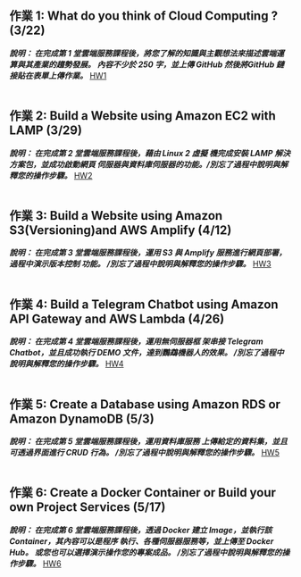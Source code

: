 ## 作業 1: What do you think of Cloud Computing ? (3/22) 

***說明：
在完成第 1 堂雲端服務課程後，將您了解的知識與主觀想法來描述雲端運算與其產業的趨勢發展。
內容不少於 250 字，並上傳 GitHub 然後將GitHub 鏈接貼在表單上傳作業。***
[HW1](https://github.com/leecyan144/Fintech/blob/main/HW1/README.md)
<br><br/>

## 作業 2: Build a Website using Amazon EC2 with LAMP (3/29)

***說明：
在完成第 2 堂雲端服務課程後，藉由 Linux 2 虛擬
機完成安裝 LAMP 解決方案包，並成功啟動網頁
伺服器與資料庫伺服器的功能。/別忘了過程中說明與解釋您的操作步驟。***
[HW2](https://github.com/leecyan144/Fintech/blob/main/HW2/README.md)
<br><br/>

## 作業 3: Build a Website using Amazon S3(Versioning)and AWS Amplify (4/12) 

***說明：
在完成第 3 堂雲端服務課程後，運用 S3 與
Amplify 服務進行網頁部署，過程中演示版本控制
功能。
/別忘了過程中說明與解釋您的操作步驟。***
[HW3](https://github.com/leecyan144/Fintech/blob/main/HW3/README.md)
<br><br/>

## 作業 4: Build a Telegram Chatbot using Amazon API Gateway and AWS Lambda (4/26)

***說明：
在完成第 4 堂雲端服務課程後，運用無伺服器框
架串接 Telegram Chatbot，並且成功執行 DEMO
文件，達到鸚鵡機器人的效果。
/別忘了過程中說明與解釋您的操作步驟。***
[HW4](https://github.com/leecyan144/Fintech/blob/main/HW4/README.md)
<br><br/>

## 作業 5: Create a Database using Amazon RDS or Amazon DynamoDB (5/3)

***說明：
在完成第 5 堂雲端服務課程後，運用資料庫服務
上傳給定的資料集，並且可透過界面進行 CRUD
行為。
/別忘了過程中說明與解釋您的操作步驟。***
[HW5](https://github.com/leecyan144/Fintech/blob/main/HW5/README.md)
<br><br/>

## 作業 6: Create a Docker Container or Build your own Project Services (5/17)

***說明：
在完成第 6 堂雲端服務課程後，透過 Docker 建立
Image，並執行該 Container，其內容可以是程序
執行、各種伺服器服務等，並上傳至 Docker Hub。
或您也可以選擇演示操作您的專案成品。
/別忘了過程中說明與解釋您的操作步驟。***
[HW6](https://github.com/leecyan144/Fintech/blob/main/HW6/README.md)

